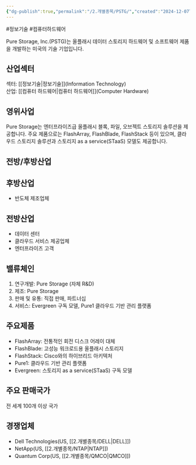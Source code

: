 ```yaml
---
{"dg-publish":true,"permalink":"/2.개별종목/PSTG/","created":"2024-12-07T12:49:13.573+09:00","updated":"2025-07-29T21:37:05.082+09:00"}
---
```


#정보기술 #컴퓨터하드웨어

Pure Storage, Inc.(PSTG)는 올플래시 데이터 스토리지 하드웨어 및 소프트웨어 제품을 개발하는 미국의 기술 기업입니다.

## 산업섹터

섹터: [[정보기술\|정보기술]](Information Technology)  
산업: [[컴퓨터 하드웨어\|컴퓨터 하드웨어]](Computer Hardware)

## 영위사업

Pure Storage는 엔터프라이즈급 올플래시 블록, 파일, 오브젝트 스토리지 솔루션을 제공합니다. 주요 제품으로는 FlashArray, FlashBlade, FlashStack 등이 있으며, 클라우드 스토리지 솔루션과 스토리지 as a service(STaaS) 모델도 제공합니다.

## 전방/후방산업

## 후방산업

- 반도체 제조업체

## 전방산업

- 데이터 센터
- 클라우드 서비스 제공업체
- 엔터프라이즈 고객

## 밸류체인

1. 연구개발: Pure Storage (자체 R&D)
2. 제조: Pure Storage
3. 판매 및 유통: 직접 판매, 파트너십
4. 서비스: Evergreen 구독 모델, Pure1 클라우드 기반 관리 플랫폼

## 주요제품

- FlashArray: 전통적인 회전 디스크 어레이 대체
- FlashBlade: 고성능 워크로드용 올플래시 스토리지
- FlashStack: Cisco와의 하이브리드 아키텍처
- Pure1: 클라우드 기반 관리 플랫폼
- Evergreen: 스토리지 as a service(STaaS) 구독 모델

## 주요 판매국가

전 세계 100개 이상 국가

## 경쟁업체

- Dell Technologies(US, [[2.개별종목/DELL\|DELL]])
- NetApp(US, [[2.개별종목/NTAP\|NTAP]])
- Quantum Corp(US, [[2.개별종목/QMCO\|QMCO]])